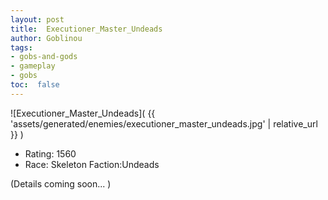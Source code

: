 ```yaml
---
layout: post
title:  Executioner_Master_Undeads
author: Goblinou
tags:
- gobs-and-gods
- gameplay
- gobs
toc:  false
---
```


![Executioner_Master_Undeads]( {{ 'assets/generated/enemies/executioner_master_undeads.jpg' | relative_url }} )
- Rating: 1560
- Race: Skeleton  Faction:Undeads

(Details coming soon... )